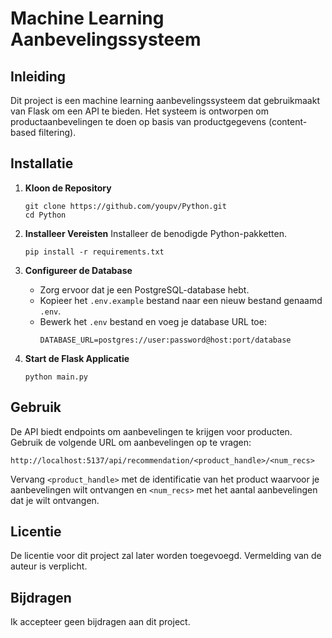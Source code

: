 # Machine Learning Aanbevelingssysteem

## Inleiding
Dit project is een machine learning aanbevelingssysteem dat gebruikmaakt van Flask om een API te bieden. Het systeem is ontworpen om productaanbevelingen te doen op basis van productgegevens (content-based filtering).


## Installatie

1. **Kloon de Repository**
   ```
   git clone https://github.com/youpv/Python.git
   cd Python
   ```

2. **Installeer Vereisten**
   Installeer de benodigde Python-pakketten.
   ```
   pip install -r requirements.txt
   ```

3. **Configureer de Database**
   - Zorg ervoor dat je een PostgreSQL-database hebt.
   - Kopieer het `.env.example` bestand naar een nieuw bestand genaamd `.env`.
   - Bewerk het `.env` bestand en voeg je database URL toe:
     ```
     DATABASE_URL=postgres://user:password@host:port/database
     ```

4. **Start de Flask Applicatie**
   ```
   python main.py
   ```

## Gebruik
De API biedt endpoints om aanbevelingen te krijgen voor producten. Gebruik de volgende URL om aanbevelingen op te vragen:
```
http://localhost:5137/api/recommendation/<product_handle>/<num_recs>
```
Vervang `<product_handle>` met de identificatie van het product waarvoor je aanbevelingen wilt ontvangen en `<num_recs>` met het aantal aanbevelingen dat je wilt ontvangen.

## Licentie
De licentie voor dit project zal later worden toegevoegd. Vermelding van de auteur is verplicht.

## Bijdragen
Ik accepteer geen bijdragen aan dit project.

